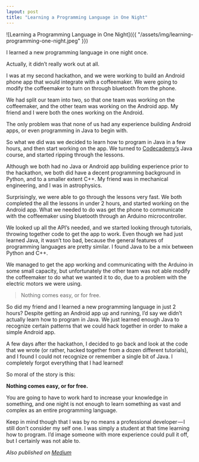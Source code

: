 ```yaml
---
layout: post
title: "Learning a Programming Language in One Night"
---
```


![Learning a Programming Language in One Night]({{ "/assets/img/learning-programming-one-night.jpeg" }})

I learned a new programming language in one night once.

Actually, it didn’t really work out at all.

I was at my second hackathon, and we were working to build an Android phone app that would integrate with a coffeemaker. We were going to modify the coffeemaker to turn on through bluetooth from the phone.

We had split our team into two, so that one team was working on the coffeemaker, and the other team was working on the Android app. My friend and I were both the ones working on the Android.

The only problem was that none of us had any experience building Android apps, or even programming in Java to begin with.

So what we did was we decided to learn how to program in Java in a few hours, and then start working on the app. We turned to [Codecademy’s](https://www.codecademy.com) Java course, and started ripping through the lessons.

Although we both had no Java or Android app building experience prior to the hackathon, we both did have a decent programming background in Python, and to a smaller extent C++. My friend was in mechanical engineering, and I was in astrophysics.

Surprisingly, we were able to go through the lessons very fast. We both completed the all the lessons in under 2 hours, and started working on the Android app. What we needed to do was get the phone to communicate with the coffeemaker using bluetooth through an Arduino microcontroller.

We looked up all the API’s needed, and we started looking through tutorials, throwing together code to get the app to work. Even though we had just learned Java, it wasn’t too bad, because the general features of programming languages are pretty similar. I found Java to be a mix between Python and C++.

We managed to get the app working and communicating with the Arduino in some small capacity, but unfortunately the other team was not able modify the coffeemaker to do what we wanted it to do, due to a problem with the electric motors we were using.

> Nothing comes easy, or for free.

So did my friend and I learned a new programming language in just 2 hours? Despite getting an Android app up and running, I’d say we didn’t actually learn how to program in Java. We just learned enough Java to recognize certain patterns that we could hack together in order to make a simple Android app.

A few days after the hackathon, I decided to go back and look at the code that we wrote (or rather, hacked together from a dozen different tutorials), and I found I could not recognize or remember a single bit of Java. I completely forgot everything that I had learned!

So moral of the story is this:

**Nothing comes easy, or for free.**

You are going to have to work hard to increase your knowledge in something, and one night is not enough to learn something as vast and complex as an entire programming language.

Keep in mind though that I was by no means a professional developer — I still don’t consider my self one. I was simply a student at that time learning how to program. I’d image someone with more experience could pull it off, but I certainly was not able to.

*Also published on [Medium](https://medium.com/@LeNPaul/learning-a-programming-language-in-one-night-b67105e2a708)*
